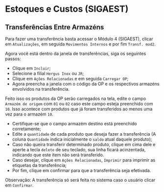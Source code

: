 # Estoques e Custos (SIGAEST)

## Transferências Entre Armazéns

Para fazer uma transferência basta acessar o Módulo 4 (SIGAEST), clicar em `Atualizações`,
em seguida `Movimentos Internos` e por fim `Transf. mod2`.

Agora você está dentro da janela de transferências, siga os seguintes passos:

* Clique em `Incluir`;
* Selecione a filial `Hergus Inox` ou `JR`;
* Clique em `Ações Relacionadas` e em seguida `Carregar OP`;
* Agora preencha a janela com o código da OP e os respectivos armazéns envolvidos na transferência.


Feito isso os produtos da OP serão carregados na tela, edite o campo `Armazém de origem` com `01` ou `02`
caso este campo esteja preenchido com `10`. Isso acontece com produtos que já foram transferidos ao menos
uma vez para o armazém `10`.

* Certifique-se que o campo armazém destino está preenchido corretamente;
* Edite a `quantidade` de cada produto que deseja fazer a transferência (A coluna `Quantidade` indica inicialmente o `saldo` atual daquele produto);
* Caso não queira transferir determinado produto, clique em cima dele e aperte a tecla `delete` de seu teclado,
sua linha ficará acinzentada, indicando que este item não será transferido.
* Caso desejar, clique em `Ações Relacionadas`, `Imprimir` para imprimir as etiquetas da transferência;
* Por fim, clique em confirmar para que a transferência seja efetivada.

Observação: A transferência só será feita no sistema caso o usuário clicar em `Confirmar`.
